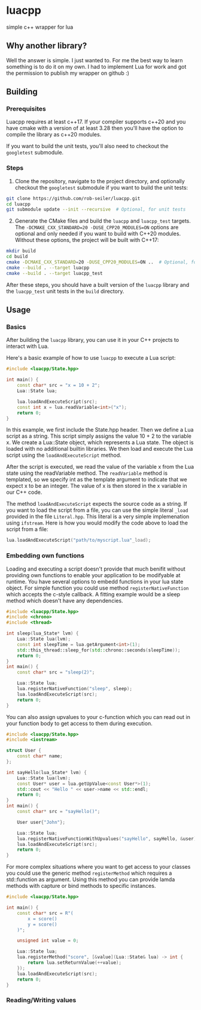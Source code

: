 # luacpp
simple c++ wrapper for lua

## Why another library?
Well the answer is simple. I just wanted to. For me the best way to learn something is to do it on my own. I had to implement Lua for work and got the permission to publish my wrapper on github :)

## Building
### Prerequisites

Luacpp requires at least c++17. If your compiler supports c++20 and you have cmake with a version of at least 3.28 then you'll have the option to compile the library as c++20 modules.

If you want to build the unit tests, you'll also need to checkout the `googletest` submodule.

### Steps

1. Clone the repository, navigate to the project directory, and optionally checkout the `googletest` submodule if you want to build the unit tests:

```bash
git clone https://github.com/rob-seiler/luacpp.git
cd luacpp
git submodule update --init --recursive  # Optional, for unit tests
```

2. Generate the CMake files and build the `luacpp` and `luacpp_test` targets. The `-DCMAKE_CXX_STANDARD=20 -DUSE_CPP20_MODULES=ON` options are optional and only needed if you want to build with C++20 modules. Without these options, the project will be built with C++17:

```bash
mkdir build
cd build
cmake -DCMAKE_CXX_STANDARD=20 -DUSE_CPP20_MODULES=ON ..  # Optional, for C++20 modules
cmake --build . --target luacpp
cmake --build . --target luacpp_test
```

After these steps, you should have a built version of the `luacpp` library and the `luacpp_test` unit tests in the `build` directory.

## Usage
### Basics
After building the `luacpp` library, you can use it in your C++ projects to interact with Lua.

Here's a basic example of how to use `luacpp` to execute a Lua script:

```cpp
#include <luacpp/State.hpp>

int main() {
	const char* src = "x = 10 + 2";
	Lua::State lua;

	lua.loadAndExecuteScript(src);
	const int x = lua.readVariable<int>("x");
	return 0;
}
```
In this example, we first include the State.hpp header. Then we define a Lua script as a string. This script simply assigns the value 10 + 2 to the variable x. We create a Lua::State object, which represents a Lua state. The object is loaded with no additional builtin libraries. We then load and execute the Lua script using the `loadAndExecuteScript` method.

After the script is executed, we read the value of the variable x from the Lua state using the readVariable method. The `readVariable` method is templated, so we specify int as the template argument to indicate that we expect x to be an integer. The value of x is then stored in the x variable in our C++ code.

The method `loadAndExecuteScript` expects the source code as a string. If you want to load the script from a file, you can use the simple literal `_load` provided in the file `Literal.hpp`. This literal is a very simple implemenation using `ifstream`. Here is how you would modify the code above to load the script from a file:
```c++
lua.loadAndExecuteScript("path/to/myscript.lua"_load);
```
### Embedding own functions
Loading and executing a script doesn't provide that much benifit without providing own functions to enable your application to be modifyable at runtime. You have several options to embedd functions in your lua state object. For simple function you could use method `registerNativeFunction` which accepts the c-style callback.
A fitting example would be a sleep method which doesn't have any dependencies.
```c++
#include <luacpp/State.hpp>
#include <chrono>
#include <thread>

int sleep(lua_State* lvm) {
	Lua::State lua(lvm);
	const int sleepTime = lua.getArgument<int>(1);
	std::this_thread::sleep_for(std::chrono::seconds(sleepTime));
	return 0;
}
int main() {
	const char* src = "sleep(2)";

	Lua::State lua;
	lua.registerNativeFunction("sleep", sleep);
	lua.loadAndExecuteScript(src);
	return 0;
}
```

You can also assign upvalues to your c-function which you can read out in your function body to get access to them during execution.
```c++
#include <luacpp/State.hpp>
#include <iostream>

struct User {
	const char* name;
};

int sayHello(lua_State* lvm) {
	Lua::State lua(lvm);
	const User* user = lua.getUpValue<const User*>(1);
	std::cout << "Hello " << user->name << std::endl;
	return 0;
}
int main() {
	const char* src = "sayHello()";

	User user{"John"};

	Lua::State lua;
	lua.registerNativeFunctionWithUpvalues("sayHello", sayHello, &user);
	lua.loadAndExecuteScript(src);
	return 0;
}
```

For more complex situations where you want to get access to your classes you could use the generic method `registerMethod` which requires a std::function as argument. Using this method you can provide lamda methods with capture or bind methods to specific instances.

```c++
#include <luacpp/State.hpp>

int main() {
	const char* src = R"(
		x = score()
		y = score()
	)";

	unsigned int value = 0;

	Lua::State lua;
	lua.registerMethod("score", [&value](Lua::State& lua) -> int { 
		return lua.setReturnValue(++value);
	});
	lua.loadAndExecuteScript(src);
	return 0;
}
```

### Reading/Writing values